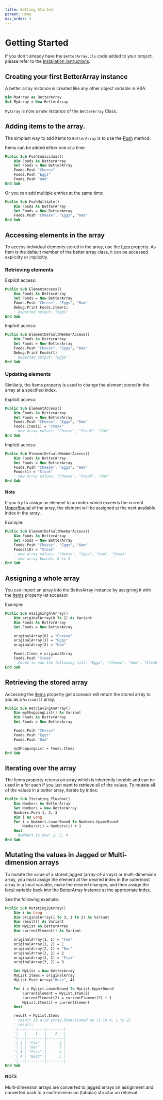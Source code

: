 ```yaml
---
title: Getting Started
parent: Home
nav_order: 3
---
```


# Getting Started

If you don't already have the `BetterArray.cls` code added to your project, please refer to the [installation instructions](https://senipah.github.io/VBA-Better-Array/home/installation.html).

## Creating your first BetterArray instance

A better array instance is created like any other object variable in VBA.

```vb
Dim MyArray as BetterArray
Set MyArray = New BetterArray
```

`MyArray` is now a new instance of the `BetterArray` Class.

## Adding items to the array.

The simplest way to add items to `BetterArray` is to use the [Push](https://senipah.github.io/VBA-Better-Array/api/methods/Push.html) method.

Items can be added either one at a time:

```vb
Public Sub PushIndividual()
    Dim Foods As BetterArray
    Set Foods = New BetterArray
    Foods.Push "Cheese"
    Foods.Push "Eggs"
    Foods.Push "Ham"
End Sub
```

Or you can add multiple entries at the same time:

```vb
Public Sub PushMultiple()
    Dim Foods As BetterArray
    Set Foods = New BetterArray
    Foods.Push "Cheese", "Eggs", "Ham"
End Sub
```

## Accessing elements in the array

To access individual elements stored in the array, use the [Item](https://senipah.github.io/VBA-Better-Array/api/properties/item/Item.html) property. As Item is the default member of the better array class, it can be accessed explicilty or implicitly.

### Retrieving elements

Explicit access:

```vb
Public Sub ElementAccess()
    Dim Foods As BetterArray
    Set Foods = New BetterArray
    Foods.Push "Cheese", "Eggs", "Ham"
    Debug.Print Foods.Item(1)
    ' expected output: "Eggs"
End Sub
```

Implicit access:

```vb
Public Sub ElementDefaultMemberAccess()
    Dim Foods As BetterArray
    Set Foods = New BetterArray
    Foods.Push "Cheese", "Eggs", "Ham"
    Debug.Print Foods(1)
    ' expected output: "Eggs"
End Sub
```

### Updating elements

Similarly, the Items property is used to change the element stored in the array at a specified index.

Explicit access:

```vb
Public Sub ElementAccess()
    Dim Foods As BetterArray
    Set Foods = New BetterArray
    Foods.Push "Cheese", "Eggs", "Ham"
    Foods.Item(1) = "Steak"
    ' new array values: "Cheese", "Steak", "Ham"
End Sub
```

Implicit access:

```vb
Public Sub ElementDefaultMemberAccess()
    Dim Foods As BetterArray
    Set Foods = New BetterArray
    Foods.Push "Cheese", "Eggs", "Ham"
    Foods(1) = "Steak"
    ' new array values: "Cheese", "Steak", "Ham"
End Sub
```

#### Note

If you try to assign an element to an index which exceeds the current [UpperBound](https://senipah.github.io/VBA-Better-Array/api/properties/upper_bound/UpperBound.html) of the array, the element will be assigned at the next available index in the array.

Example:

```vb
Public Sub ElementDefaultMemberAccess()
    Dim Foods As BetterArray
    Set Foods = New BetterArray
    Foods.Push "Cheese", "Eggs", "Ham"
    Foods(10) = "Steak"
    ' new array values: "Cheese", "Eggs", "Ham", "Steak"
    ' new array bounds: 0 to 3
End Sub
```

## Assigning a whole array

You can import an array into the BetterArray instance by assigning it with the [Items](https://senipah.github.io/VBA-Better-Array/api/properties/items/Items.html) property let accessor.

Example:

```vb
Public Sub AssigningAnArray()
    Dim originalArray(0 To 2) As Variant
    Dim Foods As BetterArray
    Set Foods = New BetterArray

    originalArray(0) = "Cheese"
    originalArray(1) = "Eggs"
    originalArray(2) = "Ham"

    Foods.Items = originalArray
    Foods.Push "Steak"
    ' Foods is now the following list: "Eggs", "Cheese", "Ham", "Steak"
End Sub
```

## Retrieving the stored array

Accessing the [Items](https://senipah.github.io/VBA-Better-Array/api/properties/items/Items.html) property get accessor will return the stored array to you as a `Variant()` array.

```vb
Public Sub RetrievingAnArray()
    Dim myShoppingList() As Variant
    Dim Foods As BetterArray
    Set Foods = New BetterArray

    Foods.Push "Cheese"
    Foods.Push "Eggs"
    Foods.Push "Ham"

    myShoppingList = Foods.Items
End Sub
```
## Iterating over the array

The Items property returns an array which is inherently iterable and can be used in a for each if you just want to retrieve all of the values. To mutate all of the values in a better array, iterate by index:

```vb
Public Sub Iterating_PlusOne()
    Dim Numbers As BetterArray
    Set Numbers = New BetterArray
    Numbers.Push 1, 2, 3
    Dim i As Long
    For i = Numbers.LowerBound To Numbers.UpperBound
        Numbers(i) = Numbers(i) + 1
    Next
    ' Numbers is now: 2, 3, 4
End Sub
```

## Mutating the values in Jagged or Multi-dimension arrays

To mutate the value of a stored jagged (array-of-arrays) or multi-dimension array, you must assign the element at the desired index in the outermost array to a local variable, make the desired changes, and then assign the local variable back into the BetterArray instance at the appropriate index.

See the following example:

```vb
Public Sub Mutating2DArray()
    Dim i As Long
    Dim originalArray(1 To 3, 1 To 2) As Variant
    Dim result() As Variant
    Dim MyList As BetterArray
    Dim currentElement() As Variant

    originalArray(1, 1) = "Foo"
    originalArray(1, 2) = 1
    originalArray(2, 1) = "Bar"
    originalArray(2, 2) = 2
    originalArray(3, 1) = "Fizz"
    originalArray(3, 2) = 3

    Set MyList = New BetterArray
    MyList.Items = originalArray
    MyList.Push Array("Buzz", 4)

    For i = MyList.LowerBound To MyList.UpperBound
        currentElement = MyList.Item(i)
        currentElement(2) = currentElement(2) + 1
        MyList.Item(i) = currentElement
    Next

    result = MyList.Items
    ' result is a 2d array dimensioned as (1 To 4, 1 to 2)
    ' result:
    '|---|--------|--------|
    '|   |    1   |    2   |
    '|---|--------|--------|
    '| 1 | "Foo"  |      2 |
    '| 2 | "Bar"  |      3 |
    '| 3 | "Fizz" |      4 |
    '| 4 | "Buzz" |      5 |
    '|---|--------|--------|
End Sub
```

#### NOTE

Multi-dimension arrays are converted to jagged arrays on assignment and converted back to a multi-dimension (tabular) structur on retrieval.
